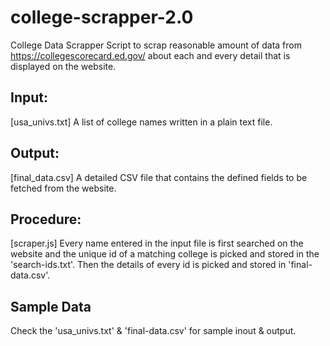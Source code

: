 # college-scrapper-2.0

College Data Scrapper Script to scrap reasonable amount of data from https://collegescorecard.ed.gov/ about each and every detail that is displayed on the website.

## Input: 
[usa_univs.txt]  A list of college names written in a plain text file.

## Output:
[final_data.csv]  A detailed CSV file that contains the defined fields to be fetched from the website.


## Procedure:
[scraper.js]  Every name entered in the input file is first searched on the website and the unique id of a matching college is picked and stored in the 'search-ids.txt'. Then the details of every id is picked and stored in 'final-data.csv'.

## Sample Data
Check the 'usa_univs.txt' & 'final-data.csv' for sample inout & output.
